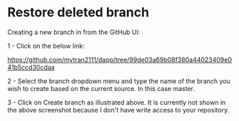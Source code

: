 # Restore deleted branch

Creating a new branch in from the GitHub UI:

1 - Click on the below link:

https://github.com/mytran2111/dapp/tree/99de03a69b08f380a44023409e041b5ccd30cdaa

2 - Select the branch dropdown menu and type the name of the branch you wish to create based on the current source. In this case master.

3 - Click on Create branch as illustrated above. It is currently not shown in the above screenshot because I don't have write access to your repository.
